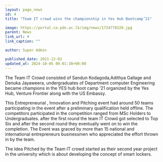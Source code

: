 ```yaml
---
layout: page_news
id: 4
title: "Team IT crowd wins the championship in Yes Hub Bootcamp’21"

image: https://portal.ce.pdn.ac.lk/img/news/1724778320.jpg
parent: News
link_url: #
link_caption: ""

author: Super Admin

published_date: 2021-12-02
updated_at: 2024-10-05 09:01:38+00:00
---
```


<p>The Team IT Crowd consisted of Sandun Kodagoda,Adithya Gallage and Denuka Jayaweera, undergraduates of Department computer Engineering became champions in the YES hub boot camp ’21 organized by the Yes Hub, Venture Frontier along with the US Embassy.</p><p>This Entrepreneurial , Innovation and Pitching event had around 50 teams participating in the event after a preliminary qualification held offline. The competitors participated in the competition ranged from MSc Holders to Undergraduates. after the first round the team IT Crowd got selected to Top Six and after the second round they eventually went on to win the completion. The Event was graced by more than 15 national and international entrepreneurs businessmen who appreciated the effort thrown in by the team.</p><p>The Idea Pitched by the Team IT crowd started as their second year project in the university which is about developing the concept of smart lockers.</p>

<!-- Automated Update by GitHub Actions -->
